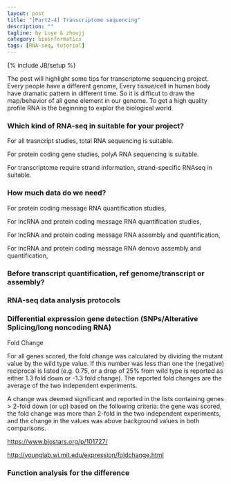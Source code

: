 ```yaml
---
layout: post
title: "[Part2-4] Transcriptome sequencing"
description: ""
tagline: by Luye & zhoujj
category: bioinformatics
tags: [RNA-seq, tutorial]
---
```

{% include JB/setup %}

The post will highlight some tips for transcriptome sequencing project. Every people have a different genome, Every tissue/cell in human body have dramatic pattern in different time. So it is difficut to draw the map/behavior of all gene element in our genome. To get a high quality profile RNA is the beginning to explor the biological world.

<!--more-->

### Which kind of RNA-seq in suitable for your project?

For all trasncript studies, total RNA sequencing is suitable.

For protein coding gene studies, polyA RNA sequencing is suitable.

For transcriptome require strand information, strand-specific RNAseq in suitable.

### How much data do we need?

For protein coding message RNA quantification studies, 

For lncRNA and protein coding message RNA quantification studies,

For lncRNA and protein coding message RNA assembly and quantification,

For lncRNA and protein coding message RNA denovo assembly and quantification,


### Before transcript quantification, ref genome/transcript or assembly?



### RNA-seq data analysis protocols



### Differential expression gene detection (SNPs/Alterative Splicing/long noncoding RNA)

Fold Change

For all genes scored, the fold change was calculated by dividing the mutant value by the wild type value. If this number was less than one the (negative) reciprocal is listed (e.g. 0.75, or a drop of 25% from wild type is reported as either 1.3 fold down or -1.3 fold change). The reported fold changes are the average of the two independent experiments.

A change was deemed significant and reported in the lists containing genes > 2-fold down (or up) based on the following criteria: the gene was scored, the fold change was more than 2-fold in the two independent experiments, and the change in the values was above background values in both comparisons.

https://www.biostars.org/p/101727/

http://younglab.wi.mit.edu/expression/foldchange.html


### Function analysis for the difference





